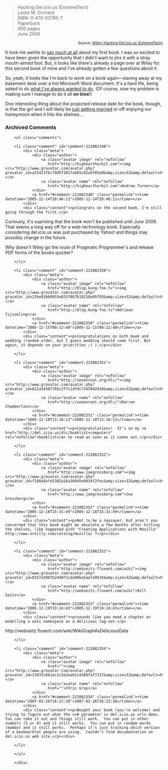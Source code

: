 <blockquote cite="http://www.wiley.com/WileyCDA/WileyTitle/productCd-0470037857.html">Hacking Del.icio.us (ExtremeTech)<br />Leslie M. Orchard<br />ISBN: 0-470-03785-7<br />Paperback<br />400 pages<br />June 2006</blockquote>
<small style="text-align:right; display:block">Source: <a href="http://www.wiley.com/WileyCDA/WileyTitle/productCd-0470037857.html">Wiley::Hacking Del.icio.us (ExtremeTech)</a></small>

It took me awhile to [say much at all][real] about my first book.  I was so excited to have been given the opportunity that I didn't want to jinx it with a stray mouth-aimed foot.  But, it looks like there's already a page over at Wiley for this second book of mine and I've already gotten a few questions about it.  

So, yeah, it looks like I'm back to work on a book again—slaving away at my basement desk over a hot Microsoft Word document.  It's a hard life, being asked to do [what I've always wanted to do][trans].  (Of course, now my problem is making sure I manage to do it all **on time**!)

One interesting thing about the projected release date for the book, though, is that the girl and I will likely be [just getting married][married] or off enjoying our honeymoon when it hits the shelves...

<!-- tags: books delicious writing -->

[married]: http://decafbad.com/blog/2005/06/17/were-engaged
[trans]: http://decafbad.com/blog/2004/05/25/i-was-a-pre-teen-transactor-author-wannabe-and-still-am
[real]: http://www.decafbad.com/blog/2005/04/25/hacking-rss-and-atom-is-a-real-book

<div id="comments" class="comments archived-comments">
            <h3>Archived Comments</h3>
            
        <ul class="comments">
            
        <li class="comment" id="comment-221082348">
            <div class="meta">
                <div class="author">
                    <a class="avatar image" rel="nofollow" 
                       href="http://highearthorbit.com"><img src="http://www.gravatar.com/avatar.php?gravatar_id=a25421f6c79d5f381fab65c82abf85e8&amp;size=32&amp;default=http://mediacdn.disqus.com/1320279820/images/noavatar32.png"/></a>
                    <a class="avatar name" rel="nofollow" 
                       href="http://highearthorbit.com">Andrew Turner</a>
                </div>
                <a href="#comment-221082348" class="permalink"><time datetime="2005-12-14T20:46:11">2005-12-14T20:46:11</time></a>
            </div>
            <div class="content"><p>Congrats on the second book. I'm still going through the first.</p>

<p>Curiously, it's suprising that the book won't be published until <em>June 2006</em>. That seems a long way off for a web-technology book. Especially considering del.icio.us was just purchased by Yahoo! and things may possibly change in the future.</p>

<p>Why doesn't Wiley go the route of Pragmatic Programmer's and release PDF forms of the books quicker?</p></div>
            
        </li>
    
        <li class="comment" id="comment-221082350">
            <div class="meta">
                <div class="author">
                    <a class="avatar image" rel="nofollow" 
                       href="http://blog.kung-foo.tv"><img src="http://www.gravatar.com/avatar.php?gravatar_id=23be91bb0955e825f867b18210a95f93&amp;size=32&amp;default=http://mediacdn.disqus.com/1320279820/images/noavatar32.png"/></a>
                    <a class="avatar name" rel="nofollow" 
                       href="http://blog.kung-foo.tv">Adriaan Tijsseling</a>
                </div>
                <a href="#comment-221082350" class="permalink"><time datetime="2005-12-15T00:12:40">2005-12-15T00:12:40</time></a>
            </div>
            <div class="content"><p>Congratulations on both book and wedding (random order, but I guess wedding should come first. But again, it depends on your priorities ;) ).</p></div>
            
        </li>
    
        <li class="comment" id="comment-221082351">
            <div class="meta">
                <div class="author">
                    <a class="avatar image" rel="nofollow" 
                       href="http://sevenroot.org/dlc/"><img src="http://www.gravatar.com/avatar.php?gravatar_id=622a34307765c2f7c1dfdc7345842418&amp;size=32&amp;default=http://mediacdn.disqus.com/1320279820/images/noavatar32.png"/></a>
                    <a class="avatar name" rel="nofollow" 
                       href="http://sevenroot.org/dlc/">Darren Chamberlain</a>
                </div>
                <a href="#comment-221082351" class="permalink"><time datetime="2005-12-18T13:16:13">2005-12-18T13:16:13</time></a>
            </div>
            <div class="content"><p>Congratulations!  It's on my <a href="http://del.icio.us/dlc/booklist+computers" rel="nofollow">booklist</a> to read as soon as it comes out.</p></div>
            
        </li>
    
        <li class="comment" id="comment-221082352">
            <div class="meta">
                <div class="author">
                    <a class="avatar image" rel="nofollow" 
                       href="http://www.joegrossberg.com"><img src="http://www.gravatar.com/avatar.php?gravatar_id=f288a8afe5302a16a366d5e9d34f2fec&amp;size=32&amp;default=http://mediacdn.disqus.com/1320279820/images/noavatar32.png"/></a>
                    <a class="avatar name" rel="nofollow" 
                       href="http://www.joegrossberg.com">Joe Grossberg</a>
                </div>
                <a href="#comment-221082352" class="permalink"><time datetime="2005-12-18T15:31:49">2005-12-18T15:31:49</time></a>
            </div>
            <div class="content"><p>Not to be a naysayer, but aren't you concerned that this book might be obsolete a few months after hitting the shelves, like happened with "Creating Applications with Mozilla" http://www.oreilly.com/catalog/mozilla/ ?</p></div>
            
        </li>
    
        <li class="comment" id="comment-221082353">
            <div class="meta">
                <div class="author">
                    <a class="avatar image" rel="nofollow" 
                       href="http://webseitz.fluxent.com/wiki"><img src="http://www.gravatar.com/avatar.php?gravatar_id=8157a5907b244071cda98ba5aa7a9635&amp;size=32&amp;default=http://mediacdn.disqus.com/1320279820/images/noavatar32.png"/></a>
                    <a class="avatar name" rel="nofollow" 
                       href="http://webseitz.fluxent.com/wiki">Bill Seitz</a>
                </div>
                <a href="#comment-221082353" class="permalink"><time datetime="2005-12-19T19:24:43">2005-12-19T19:24:43</time></a>
            </div>
            <div class="content"><p>sounds like you need a chapter on modelling a wiki namespace as a delicious tag-set.</p>

<p>http://webseitz.fluxent.com/wiki/WikiGraphAsDeliciousData</p></div>
            
        </li>
    
        <li class="comment" id="comment-221082354">
            <div class="meta">
                <div class="author">
                    <a class="avatar image" rel="nofollow" 
                       href=""><img src="http://www.gravatar.com/avatar.php?gravatar_id=23433c0b1ac1c2e2ea61cd189faf7217&amp;size=32&amp;default=http://mediacdn.disqus.com/1320279820/images/noavatar32.png"/></a>
                    <a class="avatar name" rel="nofollow" 
                       href="">Chris Gray</a>
                </div>
                <a href="#comment-221082354" class="permalink"><time datetime="2007-03-26T16:22:38">2007-03-26T16:22:38</time></a>
            </div>
            <div class="content"><p>Bought your book (you're welcome) and trying to figure out what the v=# parameter in del.icio.us urls does.  You can take it out and things still work.  You can put in other numbers (5 or 9) and it still works.  You can put in random words (mambo) and it still works.  Perhaps it's just tracking which version of a bookmarklet people are using.  Couldn't find documentation on del.icio.us web site.</p></div>
            
        </li>
    
        </ul>
    
        </div>
    